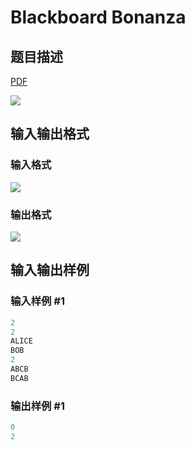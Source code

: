# Blackboard Bonanza

## 题目描述

[problemUrl]: https://uva.onlinejudge.org/index.php?option=com_onlinejudge&Itemid=8&category=27&page=show_problem&problem=2543

[PDF](https://uva.onlinejudge.org/external/115/p11548.pdf)

![](https://cdn.luogu.com.cn/upload/vjudge_pic/UVA11548/408ead3eb465ef5a4165364cea9a6ff7877d5870.png)

## 输入输出格式

### 输入格式

![](https://cdn.luogu.com.cn/upload/vjudge_pic/UVA11548/85585a6a0fe20f9932c80cda6453cf0d17016642.png)

### 输出格式

![](https://cdn.luogu.com.cn/upload/vjudge_pic/UVA11548/b364a62761a5d985c6d95ff87d4ad1c675c5bc01.png)

## 输入输出样例

### 输入样例 #1

```cpp
2
2
ALICE
BOB
2
ABCB
BCAB
```


### 输出样例 #1

```cpp
0
2
```


